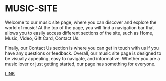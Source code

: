 # MUSIC-SITE

Welcome to our music site page, where you can discover and explore the world of music! 
At the top of the page, you will find a navigation bar that allows you to easily access different sections of the site, such as Home, Music, Video, Gift Card, Contact Us.

Finally, our Contact Us section is where you can get in touch with us if you have any questions or feedback.
Overall, our music site page is designed to be visually appealing, easy to navigate, and informative. 
Whether you are a music lover or just getting started, our page has something for everyone.

[LINK](https://poborojo.github.io/MUSIC-STREAMING-SITE/)
